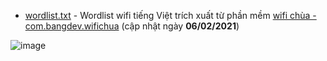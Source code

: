  - [wordlist.txt](wordlist.txt) - Wordlist wifi tiếng Việt trích xuất từ phần mềm [wifi chùa - com.bangdev.wifichua](https://apps.apple.com/us/app/id816966085) (cập nhật ngày **06/02/2021**)


![image](https://github.com/terris91/check-pass-wifi/assets/95265895/a17312c7-774b-4aac-8cf5-d4216574febb)
